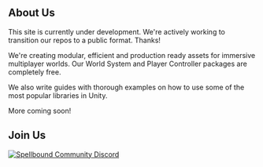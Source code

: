 ## About Us
This site is currently under development. We're actively working to transition our repos to a public format. Thanks!

We're creating modular, efficient and production ready assets for immersive multiplayer worlds. Our World System and Player Controller packages are completely free.

We also write guides with thorough examples on how to use some of the most popular libraries in Unity.

More coming soon!

## Join Us
<a href="https://discord.gg/CtWfrZQNhY" target="_blank">
    <img src="https://discord.com/api/guilds/1403395736405803229/widget.png?style=banner2" alt="Spellbound Community Discord">
</a>